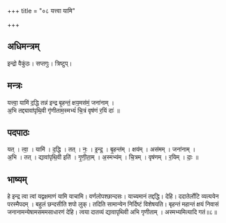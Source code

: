 +++
title = "०८ यत्त्वा यामि"

+++
## अधिमन्त्रम्
इन्द्रो वैकुंठः। सप्तगुः। त्रिष्टुप्।

## मन्त्रः
यत्त्वा॒ यामि॑ द॒द्धि तन्न॑ इन्द्र बृ॒हन्तं॒ क्षय॒मस॑मं॒ जना॑नाम् ।  
अ॒भि तद्द्यावा॑पृथि॒वी गृ॑णीताम॒स्मभ्यं॑ चि॒त्रं वृष॑णं र॒यिं दाः॑ ॥

## पदपाठः
यत् । त्वा॒ । यामि॑ । द॒द्धि । तत् । नः॒ । इ॒न्द्र॒ । बृ॒हन्त॑म् । क्षय॑म् । अस॑मम् । जना॑नाम् ।  
अ॒भि । तत् । द्यावा॑पृथि॒वी इति॑ । गृ॒णी॒ता॒म् । अ॒स्मभ्य॑म् । चि॒त्रम् । वृष॑णम् । र॒यिम् । दाः॒ ॥

## भाष्यम्
हे इन्द्र त्वा त्वां यद्वक्षमाणं यामि याचामि। वर्णलोपश्छान्दसः। याच्यमानं तद्दद्धि। देहि। ददातेर्लोटि व्यत्ययेन परस्मैपदम् । बहुलं छन्दसीति शपो लुक्। तदिति सामान्येन निर्दिष्टं विशेषयति। बृहन्तं महान्तं क्षयं निवासं जनानामन्येषामसममसाधारणं देहि। त्वया दातव्यं द्यावापृथिवी अभि गृणीताम् । अस्मभ्यमित्यादि गतं॥८॥